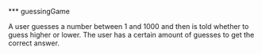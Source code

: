 *** guessingGame

A user guesses a number between 1 and 1000 and then is told whether to guess higher or lower. The user has a certain amount of guesses to get the correct answer.
